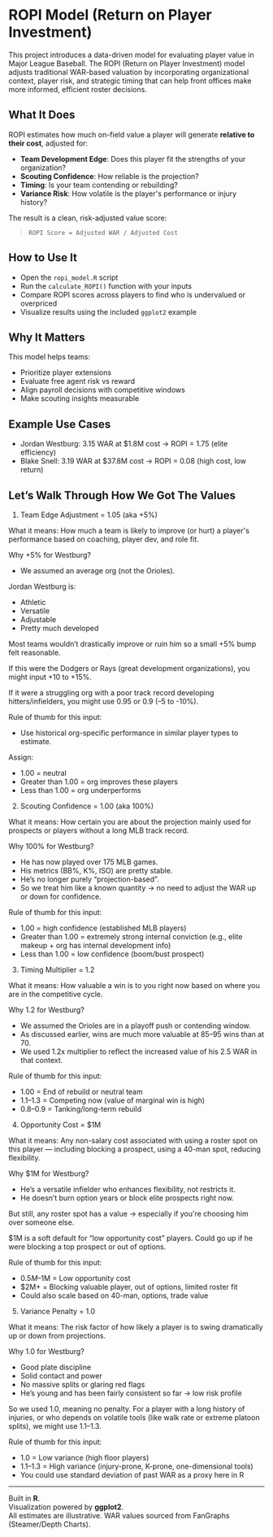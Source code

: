 # ROPI Model (Return on Player Investment)

This project introduces a data-driven model for evaluating player value in Major League Baseball. The ROPI (Return on Player Investment) model adjusts traditional WAR-based valuation by incorporating organizational context, player risk, and strategic timing that can help front offices make more informed, efficient roster decisions.

## What It Does

ROPI estimates how much on-field value a player will generate **relative to their cost**, adjusted for:
- **Team Development Edge**: Does this player fit the strengths of your organization?
- **Scouting Confidence**: How reliable is the projection?
- **Timing**: Is your team contending or rebuilding?
- **Variance Risk**: How volatile is the player's performance or injury history?

The result is a clean, risk-adjusted value score:  
> `ROPI Score = Adjusted WAR / Adjusted Cost`

## How to Use It

- Open the `ropi_model.R` script
- Run the `calculate_ROPI()` function with your inputs
- Compare ROPI scores across players to find who is undervalued or overpriced 
- Visualize results using the included `ggplot2` example

## Why It Matters

This model helps teams:
- Prioritize player extensions
- Evaluate free agent risk vs reward
- Align payroll decisions with competitive windows
- Make scouting insights measurable

## Example Use Cases

- Jordan Westburg: 3.15 WAR at $1.8M cost → ROPI = 1.75 (elite efficiency)
- Blake Snell: 3.19 WAR at $37.8M cost → ROPI = 0.08 (high cost, low return)

## Let’s Walk Through How We Got The Values

1. Team Edge Adjustment = 1.05 (aka +5%)

What it means: How much a team is likely to improve (or hurt) a player's performance based on coaching, player dev, and role fit.

Why +5% for Westburg?
  - We assumed an average org (not the Orioles).

Jordan Westburg is:
  - Athletic
  - Versatile
  - Adjustable
  - Pretty much developed

Most teams wouldn’t drastically improve or ruin him so a small +5% bump felt reasonable.

If this were the Dodgers or Rays (great development organizations), you might input +10 to +15%.

If it were a struggling org with a poor track record developing hitters/infielders, you might use 0.95 or 0.9 (–5 to -10%).


Rule of thumb for this input:
  - Use historical org-specific performance in similar player types to estimate.

Assign:
  - 1.00 = neutral
  - Greater than 1.00 = org improves these players
  - Less than 1.00 = org underperforms

2. Scouting Confidence = 1.00 (aka 100%)

What it means: How certain you are about the projection mainly used for prospects or players without a long MLB track record.

Why 100% for Westburg?
  - He has now played over 175 MLB games.
  - His metrics (BB%, K%, ISO) are pretty stable.
  - He’s no longer purely “projection-based”.
  - So we treat him like a known quantity → no need to adjust the WAR up or down for confidence.

Rule of thumb for this input:
  - 1.00 = high confidence (established MLB players)
  - Greater than 1.00 = extremely strong internal conviction (e.g., elite makeup + org has internal development info)
  - Less than 1.00 = low confidence (boom/bust prospect)

3. Timing Multiplier = 1.2

What it means: How valuable a win is to you right now based on where you are in the competitive cycle.

Why 1.2 for Westburg?
  - We assumed the Orioles are in a playoff push or contending window.
  - As discussed earlier, wins are much more valuable at 85–95 wins than at 70.
  - We used 1.2x multiplier to reflect the increased value of his 2.5 WAR in that context.

Rule of thumb for this input:
  - 1.00 = End of rebuild or neutral team
  - 1.1–1.3 = Competing now (value of marginal win is high)
  - 0.8–0.9 = Tanking/long-term rebuild

4. Opportunity Cost = $1M

What it means: Any non-salary cost associated with using a roster spot on this player — including blocking a prospect, using a 40-man spot, reducing flexibility.

Why $1M for Westburg?
  - He’s a versatile infielder who enhances flexibility, not restricts it.
  - He doesn’t burn option years or block elite prospects right now.

But still, any roster spot has a value → especially if you're choosing him over someone else.

$1M is a soft default for “low opportunity cost” players. Could go up if he were blocking a top prospect or out of options.


Rule of thumb for this input:
  - $0.5M–$1M = Low opportunity cost
  - $2M+ = Blocking valuable player, out of options, limited roster fit
  - Could also scale based on 40-man, options, trade value

5. Variance Penalty = 1.0

What it means: The risk factor of how likely a player is to swing dramatically up or down from projections.

Why 1.0 for Westburg?
  - Good plate discipline
  - Solid contact and power
  - No massive splits or glaring red flags
  - He’s young and has been fairly consistent so far → low risk profile

So we used 1.0, meaning no penalty. For a player with a long history of injuries, or who depends on volatile tools (like walk rate or extreme platoon splits), we might use 1.1–1.3.

Rule of thumb for this input:
  - 1.0 = Low variance (high floor players)
  - 1.1–1.3 = High variance (injury-prone, K-prone, one-dimensional tools)
  - You could use standard deviation of past WAR as a proxy here in R


---

Built in **R**.  
Visualization powered by **ggplot2**.  
All estimates are illustrative. WAR values sourced from FanGraphs (Steamer/Depth Charts).
